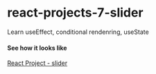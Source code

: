 # react-projects-7-slider

Learn useEffect, conditional rendenring, useState


#### See how it looks like
[React Project - slider](https://react-projects-7-slider.netlify.app/)
